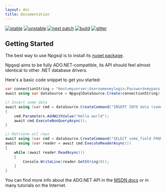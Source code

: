 ```yaml
---
layout: doc
title: Documentation
---
```


[![stable](https://img.shields.io/nuget/v/Npgsql.svg?label=stable)](https://www.nuget.org/packages/Npgsql/)
[![unstable](https://img.shields.io/myget/npgsql-unstable/v/npgsql.svg?label=unstable)](https://www.myget.org/feed/npgsql-unstable/package/nuget/Npgsql)
[![next patch](https://img.shields.io/myget/npgsql/v/npgsql.svg?label=next%20patch)](https://www.myget.org/feed/npgsql/package/nuget/Npgsql)
[![build](https://img.shields.io/github/actions/workflow/status/npgsql/npgsql/build.yml?branch=main)](https://github.com/npgsql/npgsql/actions)
[![gitter](https://img.shields.io/badge/gitter-join%20chat-brightgreen.svg)](https://gitter.im/npgsql/npgsql)

## Getting Started

The best way to use Npgsql is to install its [nuget package](https://www.nuget.org/packages/Npgsql/).

Npgsql aims to be fully ADO.NET-compatible, its API should feel almost identical to other .NET database drivers.

Here's a basic code snippet to get you started:

```csharp
var connectionString = "Host=myserver;Username=mylogin;Password=mypass;Database=mydatabase";
await using var dataSource = NpgsqlDataSource.Create(connectionString);

// Insert some data
await using (var cmd = dataSource.CreateCommand("INSERT INTO data (some_field) VALUES ($1)"))
{
    cmd.Parameters.AddWithValue("Hello world");
    await cmd.ExecuteNonQueryAsync();
}

// Retrieve all rows
await using (var cmd = dataSource.CreateCommand("SELECT some_field FROM data"))
await using (var reader = await cmd.ExecuteReaderAsync())
{
    while (await reader.ReadAsync())
    {
        Console.WriteLine(reader.GetString(0));
    }
}
```

You can find more info about the ADO.NET API in the [MSDN docs](https://msdn.microsoft.com/en-us/library/h43ks021(v=vs.110).aspx) or in many tutorials on the Internet.
